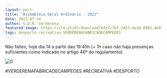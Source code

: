```yaml
---
layout: post
title: "Assembleia Geral Ordinária - 2022"
date: 2022-07-14
author: G.D.R. Verderena
featured-image: https://cld.pt/dl/download/bfe7c76f-2453-4e3d-8902-4e870df23ad6/convocatoria_assembleia_2022.jpeg
tags: desporto recreativo VERDERENAFABRICADECAMPEOES
---
```


Não faltes, hoje dia 14 a partir das 19:45h (+ 1h caso não haja presenças suficientes como indicado no artigo 46º do regulamento).

![0](https://cld.pt/dl/download/bfe7c76f-2453-4e3d-8902-4e870df23ad6/convocatoria_assembleia_2022.jpeg)

#VERDERENAFABRICADECAMPEOES #RECREATIVA #DESPORTO
